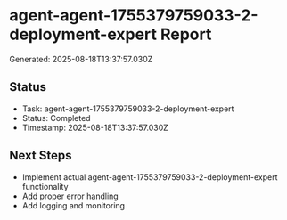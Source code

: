 # agent-agent-1755379759033-2-deployment-expert Report

Generated: 2025-08-18T13:37:57.030Z

## Status
- Task: agent-agent-1755379759033-2-deployment-expert
- Status: Completed
- Timestamp: 2025-08-18T13:37:57.030Z

## Next Steps
- Implement actual agent-agent-1755379759033-2-deployment-expert functionality
- Add proper error handling
- Add logging and monitoring
